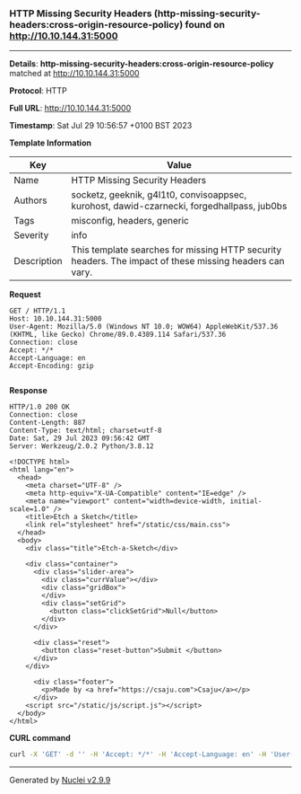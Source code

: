 ### HTTP Missing Security Headers (http-missing-security-headers:cross-origin-resource-policy) found on http://10.10.144.31:5000

----
**Details**: **http-missing-security-headers:cross-origin-resource-policy** matched at http://10.10.144.31:5000

**Protocol**: HTTP

**Full URL**: http://10.10.144.31:5000

**Timestamp**: Sat Jul 29 10:56:57 +0100 BST 2023

**Template Information**

| Key | Value |
| --- | --- |
| Name | HTTP Missing Security Headers |
| Authors | socketz, geeknik, g4l1t0, convisoappsec, kurohost, dawid-czarnecki, forgedhallpass, jub0bs |
| Tags | misconfig, headers, generic |
| Severity | info |
| Description | This template searches for missing HTTP security headers. The impact of these missing headers can vary.<br> |

**Request**
```http
GET / HTTP/1.1
Host: 10.10.144.31:5000
User-Agent: Mozilla/5.0 (Windows NT 10.0; WOW64) AppleWebKit/537.36 (KHTML, like Gecko) Chrome/89.0.4389.114 Safari/537.36
Connection: close
Accept: */*
Accept-Language: en
Accept-Encoding: gzip


```

**Response**
```http
HTTP/1.0 200 OK
Connection: close
Content-Length: 887
Content-Type: text/html; charset=utf-8
Date: Sat, 29 Jul 2023 09:56:42 GMT
Server: Werkzeug/2.0.2 Python/3.8.12

<!DOCTYPE html>
<html lang="en">
  <head>
    <meta charset="UTF-8" />
    <meta http-equiv="X-UA-Compatible" content="IE=edge" />
    <meta name="viewport" content="width=device-width, initial-scale=1.0" />
    <title>Etch a Sketch</title>
    <link rel="stylesheet" href="/static/css/main.css">
  </head>
  <body>
    <div class="title">Etch-a-Sketch</div>

    <div class="container">
      <div class="slider-area">
        <div class="currValue"></div>
        <div class="gridBox">
        </div>
        <div class="setGrid">
          <button class="clickSetGrid">Null</button>
        </div>
      </div>

      <div class="reset">
        <button class="reset-button">Submit </button>
      </div>
    </div>

      <div class="footer">
        <p>Made by <a href="https://csaju.com">Csaju</a></p>
      </div>
    <script src="/static/js/script.js"></script>
  </body>
</html>
```


**CURL command**
```sh
curl -X 'GET' -d '' -H 'Accept: */*' -H 'Accept-Language: en' -H 'User-Agent: Mozilla/5.0 (Windows NT 10.0; WOW64) AppleWebKit/537.36 (KHTML, like Gecko) Chrome/89.0.4389.114 Safari/537.36' 'http://10.10.144.31:5000'
```

----

Generated by [Nuclei v2.9.9](https://github.com/projectdiscovery/nuclei)